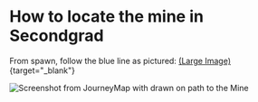 # How to locate the mine in Secondgrad

From spawn, follow the blue line as pictured: [(Large Image)](https://cdn.discordapp.com/attachments/1142838838109163676/1161329059557556316/mine.png?ex=659d6a78&is=658af578&hm=fb7d798e403d8a19022caeb82066a4ac20c5015bca47b66b753460e5a5bbf8c4&){target="_blank"}

![Screenshot from JourneyMap with drawn on path to the Mine](https://cdn.discordapp.com/attachments/1142838838109163676/1161329059557556316/mine.png?ex=659d6a78&is=658af578&hm=fb7d798e403d8a19022caeb82066a4ac20c5015bca47b66b753460e5a5bbf8c4&)